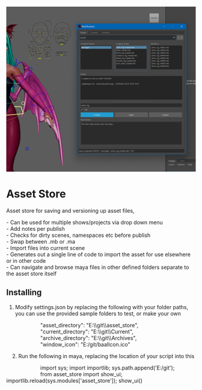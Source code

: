 ![alt text](https://github.com/chaybo/baal-browser/blob/main/images/browser.png?raw=true)

<h1><strong>Asset Store</strong></h1>

<p>Asset store for saving and versioning up asset files,</p>

<p>- Can be used for multiple shows/projects via drop down menu<br />
- Add notes per publish<br />
- Checks for dirty scenes, namespaces etc before publish<br />
- Swap between .mb or .ma<br />
- Import files into current scene<br />
- Generates out a single line of code to import the asset for use elsewhere or in other code<br />
- Can navigate and browse maya files in other defined folders separate to the asset store itself</p>

<h2>Installing</h2>

<ol dir="auto">
	<li>
	<p>Modify settings.json by replacing the following with your folder paths, you can use the provided sample folders to test, or make your own</p>
	</li>
</ol>

<p>&nbsp;&nbsp;&nbsp;&nbsp;&nbsp;&nbsp;&nbsp;&nbsp;&nbsp;&nbsp;&nbsp;&nbsp;&nbsp;&nbsp;&nbsp;&nbsp;&nbsp;&nbsp;&nbsp;&nbsp;&nbsp;&nbsp; &quot;asset_directory&quot;: &quot;E:\\git\\asset_store&quot;,<br />
&nbsp;&nbsp;&nbsp; &nbsp;&nbsp;&nbsp;&nbsp;&nbsp;&nbsp;&nbsp;&nbsp;&nbsp;&nbsp;&nbsp;&nbsp;&nbsp;&nbsp;&nbsp;&nbsp;&nbsp;&nbsp; &quot;current_directory&quot;: &quot;E:\\git\\Current&quot;,<br />
&nbsp;&nbsp;&nbsp; &nbsp;&nbsp;&nbsp;&nbsp;&nbsp;&nbsp;&nbsp;&nbsp;&nbsp;&nbsp;&nbsp;&nbsp;&nbsp;&nbsp;&nbsp;&nbsp;&nbsp;&nbsp; &quot;archive_directory&quot;: &quot;E:\\git\\Archives&quot;,<br />
&nbsp;&nbsp;&nbsp; &nbsp;&nbsp;&nbsp;&nbsp;&nbsp;&nbsp;&nbsp;&nbsp;&nbsp;&nbsp;&nbsp;&nbsp;&nbsp;&nbsp;&nbsp;&nbsp;&nbsp;&nbsp; &quot;window_icon&quot;: &quot;E:/git/baalIcon.ico&quot;</p>

<p>&nbsp;&nbsp;&nbsp; 2. Run the following in maya, replacing the location of your script into this</p>

<p>&nbsp;&nbsp;&nbsp;&nbsp;&nbsp;&nbsp;&nbsp;&nbsp;&nbsp;&nbsp;&nbsp;&nbsp;&nbsp;&nbsp;&nbsp;&nbsp;&nbsp;&nbsp;&nbsp;&nbsp;&nbsp;&nbsp; import sys; import importlib; sys.path.append(&#39;E:/git&#39;);<br />
&nbsp;&nbsp;&nbsp;&nbsp;&nbsp;&nbsp;&nbsp;&nbsp;&nbsp;&nbsp;&nbsp;&nbsp;&nbsp;&nbsp;&nbsp;&nbsp;&nbsp;&nbsp;&nbsp;&nbsp;&nbsp;&nbsp; from asset_store import show_ui; importlib.reload(sys.modules[&#39;asset_store&#39;]); show_ui()</p>

<p>&nbsp;</p>
